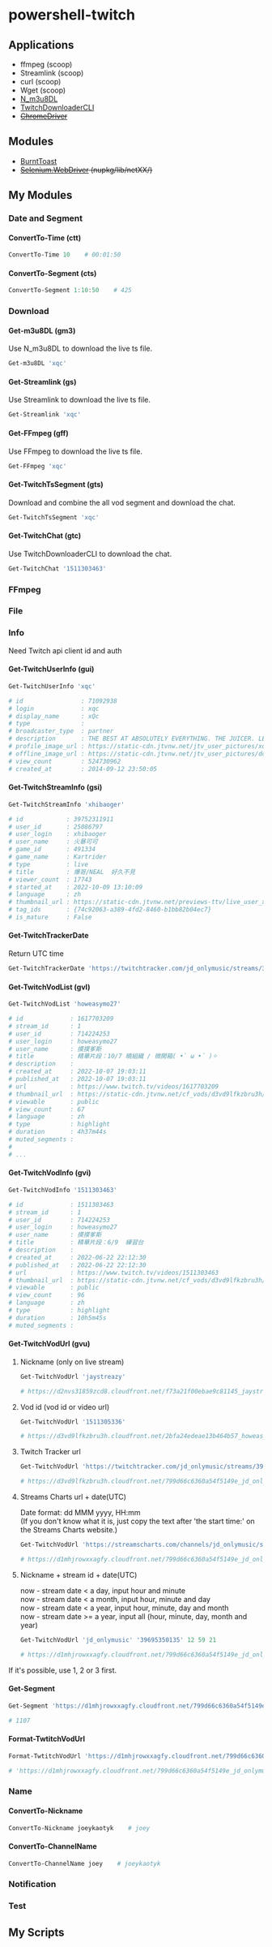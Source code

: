 # powershell-twitch

## Applications
+ ffmpeg (scoop)
+ Streamlink (scoop)
+ curl (scoop)
+ Wget (scoop)
+ [N_m3u8DL](nilaoda/N_m3u8DL-CLI)
+ [TwitchDownloaderCLI](lay295/TwitchDownloader)
+ ~~[ChromeDriver](https://sites.google.com/chromium.org/driver/downloads?authuser=0)~~

## Modules
+ [BurntToast](https://www.powershellgallery.com/packages/BurntToast/)
+ ~~[Selenium.WebDriver](https://www.nuget.org/packages/Selenium.WebDriver) (nupkg/lib/netXX/)~~

## My Modules

### Date and Segment

#### ConvertTo-Time (ctt)
```powershell
ConvertTo-Time 10    # 00:01:50
```

#### ConvertTo-Segment (cts)
```powershell
ConvertTo-Segment 1:10:50    # 425
```

### Download

#### Get-m3u8DL (gm3)

Use N_m3u8DL to download the live ts file.
```powershell
Get-m3u8DL 'xqc'
```

#### Get-Streamlink (gs)

Use Streamlink to download the live ts file.
```powershell
Get-Streamlink 'xqc'
```

#### Get-FFmpeg (gff)

Use FFmpeg to download the live ts file.
```powershell
Get-FFmpeg 'xqc'
```

#### Get-TwitchTsSegment (gts)

Download and combine the all vod segment and download the chat.
```powershell
Get-TwitchTsSegment 'xqc'
```

#### Get-TwitchChat (gtc)

Use TwitchDownloaderCLI to download the chat.
```powershell
Get-TwitchChat '1511303463'
```

### FFmpeg

### File

### Info

Need Twitch api client id and auth

#### Get-TwitchUserInfo (gui)
```powershell
Get-TwitchUserInfo 'xqc'

# id                : 71092938
# login             : xqc
# display_name      : xQc
# type              :
# broadcaster_type  : partner
# description       : THE BEST AT ABSOLUTELY EVERYTHING. THE JUICER. LEADER OF THE JUICERS.
# profile_image_url : https://static-cdn.jtvnw.net/jtv_user_pictures/xqc-profile_image-9298dca608632101-300x300.jpeg
# offline_image_url : https://static-cdn.jtvnw.net/jtv_user_pictures/dc330b28-9c9f-4df4-b8b6-ff56b3c094fd-channel_offline_image-1920x1080.png
# view_count        : 524730962
# created_at        : 2014-09-12 23:50:05
```

#### Get-TwitchStreamInfo (gsi)
```powershell
Get-TwitchStreamInfo 'xhibaoger'

# id            : 39752311911
# user_id       : 25086797
# user_login    : xhibaoger
# user_name     : 火暴可可
# game_id       : 491334
# game_name     : Kartrider
# type          : live
# title         : 爆哥/NEAL  好久不見
# viewer_count  : 17743
# started_at    : 2022-10-09 13:10:09
# language      : zh
# thumbnail_url : https://static-cdn.jtvnw.net/previews-ttv/live_user_xhibaoger-{width}x{height}.jpg
# tag_ids       : {74c92063-a389-4fd2-8460-b1bb82b04ec7}
# is_mature     : False
```

#### Get-TwitchTrackerDate
Return UTC time
```powershell
Get-TwitchTrackerDate 'https://twitchtracker.com/jd_onlymusic/streams/39695350135'    # 2022-09-21 12:59:49
```

#### Get-TwitchVodList (gvl)
```powershell
Get-TwitchVodList 'howeasymo27'

# id             : 1617703209
# stream_id      : 1
# user_id        : 714224253
# user_login     : howeasymo27
# user_name      : 摸摸爹斯
# title          : 精華片段：10/7 曉組織 / 微開箱( •̀ ω •́ )✧
# description    :
# created_at     : 2022-10-07 19:03:11
# published_at   : 2022-10-07 19:03:11
# url            : https://www.twitch.tv/videos/1617703209
# thumbnail_url  : https://static-cdn.jtvnw.net/cf_vods/d3vd9lfkzbru3h/b01c15991b0f34da0d59_howeasymo27_66150465024_9162206118//thumb/thumb1617703209-%{width}x%{height}.jpg
# viewable       : public
# view_count     : 67
# language       : zh
# type           : highlight
# duration       : 4h37m44s
# muted_segments :
#
# ...
```

#### Get-TwitchVodInfo (gvi)
```powershell
Get-TwitchVodInfo '1511303463'

# id             : 1511303463
# stream_id      : 1
# user_id        : 714224253
# user_login     : howeasymo27
# user_name      : 摸摸爹斯
# title          : 精華片段：6/9  練習台
# description    :
# created_at     : 2022-06-22 22:12:30
# published_at   : 2022-06-22 22:12:30
# url            : https://www.twitch.tv/videos/1511303463
# thumbnail_url  : https://static-cdn.jtvnw.net/cf_vods/d3vd9lfkzbru3h/877a1786f54e0a2f156a_howeasymo27_16263368809_8590899066//thumb/thumb1511303463-%{width}x%{height}.jpg
# viewable       : public
# view_count     : 96
# language       : zh
# type           : highlight
# duration       : 10h5m45s
# muted_segments :
```

#### Get-TwitchVodUrl (gvu)
1. Nickname (only on live stream)
    ```powershell
    Get-TwitchVodUrl 'jaystreazy'

    # https://d2nvs31859zcd8.cloudfront.net/f73a21f00ebae9c81145_jaystreazy_41370164811_1665320026/chunked/index-dvr.m3u8
    ```
2. Vod id (vod id or video url)
    ```powershell
    Get-TwitchVodUrl '1511305336'

    # https://d3vd9lfkzbru3h.cloudfront.net/2bfa24edeae13b464b57_howeasymo27_53879328638_7462980500/chunked/highlight-1511305336.m3u8
    ```
3. Twitch Tracker url
    ```powershell
    Get-TwitchVodUrl 'https://twitchtracker.com/jd_onlymusic/streams/39695350135'

    # https://d3vd9lfkzbru3h.cloudfront.net/799d66c6360a54f5149e_jd_onlymusic_39695350135_1663765189/chunked/index-dvr.m3u8
    ```
4. Streams Charts url + date(UTC)

    Date format: dd MMM yyyy, HH:mm\
    (If you don't know what it is, just copy the text after 'the start time:' on the Streams Charts website.)
    ```powershell
    Get-TwitchVodUrl 'https://streamscharts.com/channels/jd_onlymusic/streams/39695350135' '21 Sep 2022, 12:59'

    # https://d1mhjrowxxagfy.cloudfront.net/799d66c6360a54f5149e_jd_onlymusic_39695350135_1663765189/chunked/index-dvr.m3u8
    ```
5. Nickname + stream id + date(UTC)

    now - stream date < a day, input hour and minute\
    now - stream date < a month, input hour, minute and day\
    now - stream date < a year, input hour, minute, day and month\
    now - stream date >= a year, input all (hour, minute, day, month and year)
    ```powershell
    Get-TwitchVodUrl 'jd_onlymusic' '39695350135' 12 59 21

    # https://d1mhjrowxxagfy.cloudfront.net/799d66c6360a54f5149e_jd_onlymusic_39695350135_1663765189/chunked/index-dvr.m3u8
    ```

If it's possible, use 1, 2 or 3 first.

#### Get-Segment
```powershell
Get-Segment 'https://d1mhjrowxxagfy.cloudfront.net/799d66c6360a54f5149e_jd_onlymusic_39695350135_1663765189/chunked/index-dvr.m3u8'

# 1107
```

#### Format-TwtitchVodUrl
```powershell
Format-TwtitchVodUrl 'https://d1mhjrowxxagfy.cloudfront.net/799d66c6360a54f5149e_jd_onlymusic_39695350135_1663765189/720p60/10.ts'

# 'https://d1mhjrowxxagfy.cloudfront.net/799d66c6360a54f5149e_jd_onlymusic_39695350135_1663765189/chunked/index-dvr.m3u8'
```

### Name

#### ConvertTo-Nickname
```powershell
ConvertTo-Nickname joeykaotyk    # joey
```

#### ConvertTo-ChannelName
```powershell
ConvertTo-ChannelName joey    # joeykaotyk
```

### Notification

### Test

## My Scripts